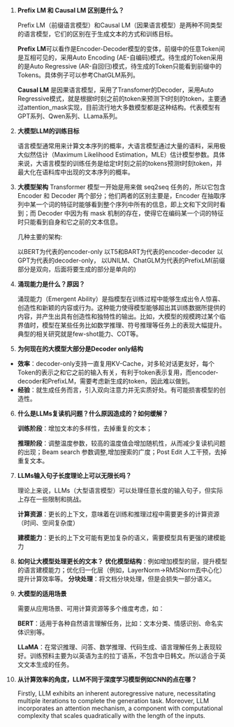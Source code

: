 1. **Prefix LM 和 Causal LM 区别是什么？**
    
    Prefix LM（前缀语言模型）和Causal LM（因果语言模型）是两种不同类型的语言模型，它们的区别在于生成文本的方式和训练目标。
    
    **Prefix LM**可以看作是Encoder-Decoder模型的变体，前缀中的任意Token间是互相可见的，采用Auto Encoding (AE-自编码)模式。待生成的Token采用的是Auto Regressive (AR-自回归)模式，待生成的Token只能看到前缀中的Tokens。具体例子可以参考ChatGLM系列。
 
    **Causal LM** 是因果语言模型，采用了Transfomer的Decoder，采用Auto Regressive模式，就是根据t时刻之前的token来预测下t时刻的token，主要通过attention_mask实现，目前流行地大多数模型都是这种结构。代表模型有GPT系列、Qwen系列、LLama系列。

2. **大模型LLM的训练目标**

    语言模型通常用来计算文本序列的概率，大语言模型通过大量的语料，采用极大似然估计（Maximum Likelihood Estimation，MLE）估计模型参数。具体来说，大语言模型的训练任务是给定t时刻之前的tokens预测t时刻token，并最大化在语料库中出现的文本序列的概率。

3. **大模型架构**
    Transformer 模型一开始是用来做 seq2seq 任务的，所以它包含 Encoder 和 Decoder 两个部分；他们两者的区别主要是，Encoder 在抽取序列中某一个词的特征时能够看到整个序列中所有的信息，即上文和下文同时看到；而 Decoder 中因为有 mask 机制的存在，使得它在编码某一个词的特征时只能看到自身和它之前的文本信息。

    几种主要的架构:

    以BERT为代表的encoder-only
    以T5和BART为代表的encoder-decoder
    以GPT为代表的decoder-only，
    以UNILM、ChatGLM为代表的PrefixLM(前缀部分是双向，后面将要生成的部分是单向的)

4. **涌现能力是什么？原因？**

    涌现能力（Emergent Ability）是指模型在训练过程中能够生成出令人惊喜、创造性和新颖的内容或行为。这种能力使得模型能够超出其训练数据所提供的内容，并产生出具有创造性和独特性的输出。比如，大模型的规模跨过某个临界值时，模型在某些任务比如数学推理、符号推理等任务上的表现大幅提升。典型的相关研究就是few-shot能力、COT等。

5. **为何现在的大模型大部分是Decoder only结构**
* **效率**：decoder-only支持一直复用KV-Cache，对多轮对话更友好，每个Token的表示之和它之前的输入有关，有利于token表示复用，而encoder-decoder和PrefixLM，需要考虑新生成的token，因此难以做到。
* **经验**：就生成任务而言，引入双向注意力并无实质好处。有可能损害模型的创造性。

6. **什么是LLMs复读机问题？什么原因造成的？如何缓解？**
   
   **训练阶段**：增加文本的多样性，去掉重复的文本；
   
   **推理阶段**：调整温度参数，较高的温度值会增加随机性，从而减少复读机问题的出现；Beam search 参数调整,增加搜索的广度；Post Edit 人工干预，去掉重复文本。


7. **LLMs输入句子长度理论上可以无限长吗？**
   
   理论上来说，LLMs（大型语言模型）可以处理任意长度的输入句子，但实际上存在一些限制和挑战。
   
   **计算资源**：更长的上下文，意味着在训练和推理过程中需要更多的计算资源（时间、空间复杂度）

   **建模能力**：更长的上下文可能有更加复杂的语义，需要模型具有更强的建模能力

8.  **如何让大模型处理更长的文本？**
    **优化模型结构**：例如增加模型的层，提升模型的语言建模能力；优化归一化层（例如，LayerNorm->RMSNorm去中心化）提升计算效率等。
    **分块处理**：将文档分块处理，但是会损失一部分语义。

9. **大模型的适用场景**
    
    需要从应用场景、可用计算资源等多个维度考虑，如：
    
    **BERT**：适用于各种自然语言理解任务，比如：文本分类、情感识别、命名实体识别等。

    **LLaMA**：在常识推理、问答、数学推理、代码生成、语言理解任务上表现较好。训练预料主要为以英语为主的拉丁语系，不包含中日韩文。所以适合于英文文本生成的任务。

10. **从计算效率的角度，LLM不同于深度学习模型例如CNN的点在哪？**

    Firstly, LLM exhibits an inherent autoregressive nature, necessitating multiple iterations to complete the generation task. Moreover, LLM incorporates an attention mechanism, a component with computational complexity that scales quadratically with the length of the inputs. 
